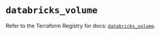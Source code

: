 # `databricks_volume`

Refer to the Terraform Registry for docs: [`databricks_volume`](https://registry.terraform.io/providers/databricks/databricks/1.75.0/docs/resources/volume).
